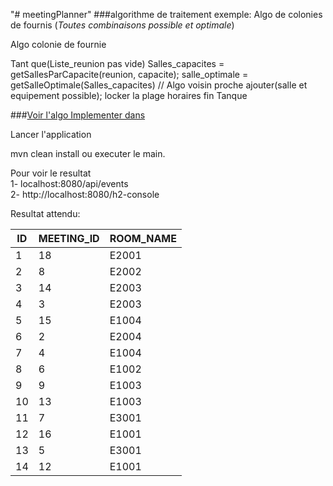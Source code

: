 "# meetingPlanner" 
###algorithme de traitement exemple: Algo de colonies de fournis (*Toutes combinaisons possible et optimale*)

Algo colonie de fournie


Tant que(Liste_reunion pas vide)
	Salles_capacites = getSallesParCapacite(reunion, capacite);
	salle_optimale = getSalleOptimale(Salles_capacites) // Algo voisin proche
	ajouter(salle et equipement possible); 
	locker la plage horaires
fin Tanque

###[Voir l'algo Implementer dans](src/main/java/org/example/domain/MeetingsSchedule.java)

Lancer l'application 
 
 mvn clean install  ou executer le main.
 
 Pour voir le resultat  
 1- localhost:8080/api/events  
 2- http://localhost:8080/h2-console
 
 Resultat attendu:
 
 | ID | MEETING_ID | ROOM_NAME   |
 | -------- | ---- |----|
 |	1	|   18	|   E2001	|	
 |	2	|   8	|   E2002	|	
|	3	|   14	|   E2003	|	
|	4	|   3	|   E2003	|
|	5	|   15	|   E1004	|
|	6	|   2	|   E2004	|
|	7	|   4	|   E1004	|
|	8	|   6	|   E1002	|
|	9	|   9	|   E1003	|
|	10	|   13	|   E1003	|
|	11	|   7	|   E3001	|
|	12	|   16	|   E1001	|
|	13	|   5	|   E3001	|
|	14	|   12	|   E1001	|
 


 
 
 

